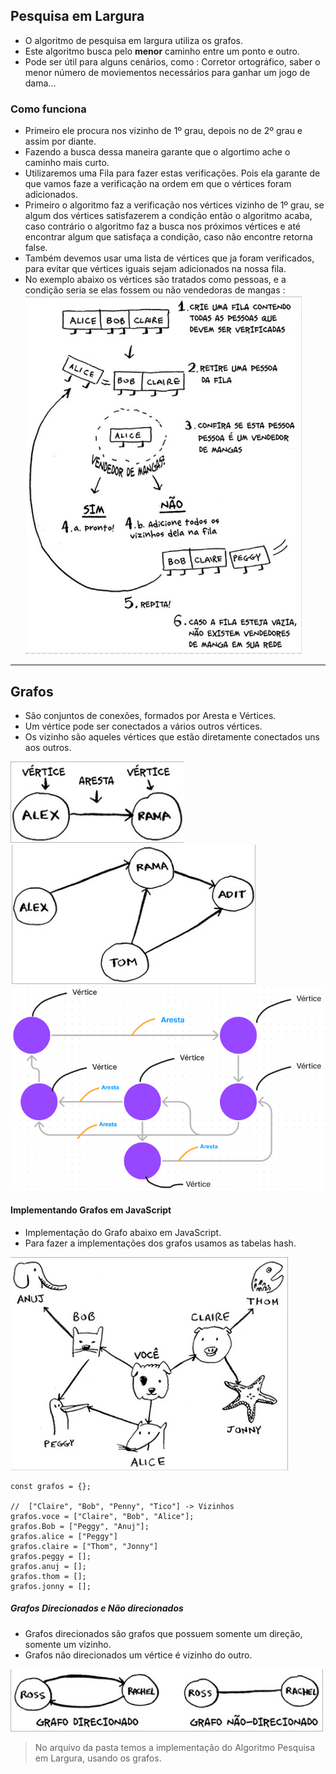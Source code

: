 ## Pesquisa em Largura
- O algoritmo de pesquisa em largura utiliza os grafos. 
- Este algoritmo busca pelo **menor** caminho entre um ponto e outro.
- Pode ser útil para alguns cenários, como : Corretor ortográfico, saber o menor número de moviementos necessários para ganhar um jogo de dama...

### Como funciona
- Primeiro ele procura nos vizinho de 1º grau, depois no de 2º grau e assim por diante.
- Fazendo a busca dessa maneira garante que o algortimo ache o caminho mais curto.
- Utilizaremos uma Fila para fazer estas verificações. Pois ela garante de que vamos faze a verificação na ordem em que o vértices foram adicionados.
- Primeiro o algoritmo faz a verificação nos vértices vizinho de 1º grau, se algum dos vértices satisfazerem a condição então o algoritmo acaba, caso contrário o algoritmo faz a busca nos próximos vértices e até encontrar algum que satisfaça a condição, caso não encontre retorna false.
- Também devemos usar uma lista de vértices que ja foram verificados, para evitar que vértices iguais sejam adicionados na nossa fila.
- No exemplo abaixo os vértices são tratados como pessoas, e a condição seria se elas fossem ou não vendedoras de mangas :
![Algoritmo](./Img/Algoritmo.png)
----------------------------------------------------------------------------------------------------------------------------------------------------------------------------------------------------------------------------------------------------------------------------------------------------------

## Grafos
- São conjuntos de conexões, formados por Aresta e Vértices.
- Um vértice pode ser conectados a vários outros vértices.
- Os vizinho são aqueles vértices que estão diretamente conectados uns aos outros.

![GrafosVérticesArestas](./Img/grafos2.png)
![Grafos](./Img/Grafos.png)
![GrafosFigjam](./Img/GrafosFigjam2.png)


#### Implementando Grafos em JavaScript
- Implementação do Grafo abaixo em JavaScript.
- Para fazer a implementações dos grafos usamos as tabelas hash.

![GrafosImplementando](./Img/ImplementandoGrafos2.png)


```
const grafos = {};

//  ["Claire", "Bob", "Penny", "Tico"] -> Vizinhos
grafos.voce = ["Claire", "Bob", "Alice"];
grafos.Bob = ["Peggy", "Anuj"];
grafos.alice = ["Peggy"]
grafos.claire = ["Thom", "Jonny"]
grafos.peggy = [];
grafos.anuj = [];
grafos.thom = [];
grafos.jonny = [];

```


##### Grafos Direcionados e Não direcionados
- Grafos direcionados são grafos que possuem somente um direção, somente um vizinho.
- Grafos não direcionados um vértice é vizinho do outro.

![GrafosDirecionadoNaoDirecionados](./Img/GrafosDirecionadoENao.png)


> No arquivo da pasta temos a implementação do Algoritmo Pesquisa em Largura, usando os grafos.
